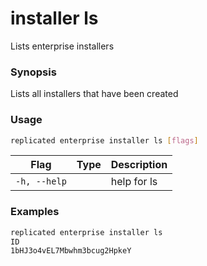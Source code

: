 # installer ls

Lists enterprise installers

### Synopsis

Lists all installers that have been created

### Usage
```bash
replicated enterprise installer ls [flags]
```


| Flag                  | Type   | Description |
|-----------------------|--------|-------------|
| `-h, --help` | | help for ls |

### Examples

```bash
replicated enterprise installer ls
ID
1bHJ3o4vEL7Mbwhm3bcug2HpkeY
```
